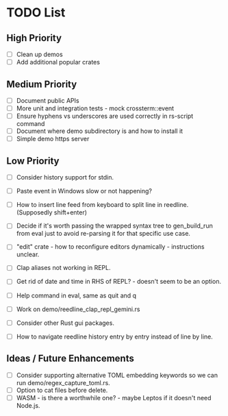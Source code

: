 # TODO List

## High Priority
- [ ]  Clean up demos
- [ ]  Add additional popular crates

## Medium Priority
- [ ]  Document public APIs
- [ ]  More unit and integration tests - mock crossterm::event
- [ ]  Ensure hyphens vs underscores are used correctly in rs-script command
- [ ]  Document where demo subdirectory is and how to install it
- [ ]  Simple demo https server

## Low Priority
- [ ]  Consider history support for stdin.
- [ ]  Paste event in Windows slow or not happening?
- [ ]  How to insert line feed from keyboard to split line in reedline. (Supposedly shift+enter)
- [ ]  Decide if it's worth passing the wrapped syntax tree to gen_build_run from eval just to avoid re-parsing it for that specific use case.
- [ ]  "edit" crate - how to reconfigure editors dynamically - instructions unclear.
- [ ]  Clap aliases not working in REPL.
- [ ]  Get rid of date and time in RHS of REPL? - doesn't seem to be an option.
- [ ]  Help command in eval, same as quit and q
- [ ]  Work on demo/reedline_clap_repl_gemini.rs
- [ ]  Consider other Rust gui packages.
- [ ]  How to navigate reedline history entry by entry instead of line by line.


## Ideas / Future Enhancements
- [ ]  Consider supporting alternative TOML embedding keywords so we can run demo/regex_capture_toml.rs.
- [ ]  Option to cat files before delete.
- [ ]  WASM - is there a worthwhile one? - maybe Leptos if it doesn't need Node.js.
